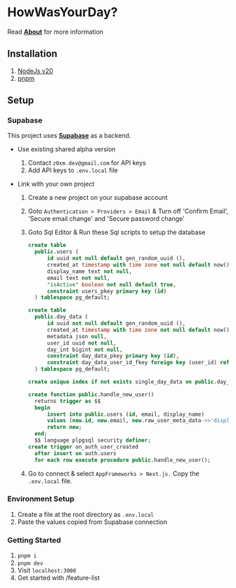 # HowWasYourDay?

Read **[About](https://website/about)** for more information

## Installation

1. [NodeJs v20](https://nodejs.org/en/download)
2. [pnpm](https://pnpm.io/installation)

## Setup

### Supabase

This project uses  **[Supabase](https://supabase.com/)** as a backend.

- Use existing shared alpha version
   1. Contact `z0xm.dev@gmail.com` for API keys
   2. Add API keys to `.env.local` file

- Link with your own project
   1. Create a new project on your supabase account
   2. Goto `Authentication > Providers > Email` & Turn off 'Confirm Email', 'Secure email change' and 'Secure password change'
   3. Goto Sql Editor & Run these Sql scripts to setup the database

      ```sql
      create table
        public.users (
            id uuid not null default gen_random_uuid (),
            created_at timestamp with time zone not null default now(),
            display_name text not null,
            email text not null,
            "isActive" boolean not null default true,
            constraint users_pkey primary key (id)
        ) tablespace pg_default;          
      ```

      ```sql
      create table
        public.day_data (
            id uuid not null default gen_random_uuid (),
            created_at timestamp with time zone not null default now(),
            metadata json null,
            user_id uuid not null,
            day_int bigint not null,
            constraint day_data_pkey primary key (id),
            constraint day_data_user_id_fkey foreign key (user_id) references users (id)
        ) tablespace pg_default;

      create unique index if not exists single_day_data on public.day_data using btree (day_int, user_id) tablespace pg_default;
      ```

      ```sql
      create function public.handle_new_user()
        returns trigger as $$
        begin
            insert into public.users (id, email, display_name)
            values (new.id, new.email, new.raw_user_meta_data->>'display_name');
            return new;
        end;
        $$ language plpgsql security definer;
      create trigger on_auth_user_created
        after insert on auth.users
        for each row execute procedure public.handle_new_user();
      ```

   4. Go to connect & select `AppFrameworks > Next.js.` Copy the `.env.local` file.

### Environment Setup

1. Create a file at the root directory as `.env.local`
2. Paste the values copied from Supabase connection

### Getting Started

1. `pnpm i`
2. `pnpm dev`
3. Visit `localhost:3000`
4. Get started with /feature-list